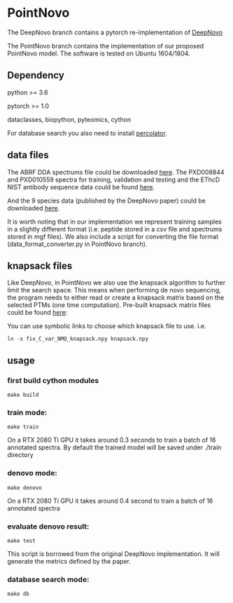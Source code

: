 # PointNovo

The DeepNovo branch contains a pytorch re-implementation of [DeepNovo](https://github.com/nh2tran/DeepNovo)

The PointNovo branch contains the implementation of our proposed PointNovo model. The software is tested on Ubuntu 1604/1804.

## Dependency
python >= 3.6

pytorch >= 1.0

dataclasses, biopython, pyteomics, cython

For database search you also need to install [percolator](http://percolator.ms/).

## data files

The ABRF DDA spectrums file could be downloaded [here](https://drive.google.com/drive/folders/1sS9fTUjcwQukUVCXLzAUufbpR0UjJfSc?usp=sharing).
The PXD008844 and PXD010559 spectra for training, validation and testing and the EThcD NIST antibody sequence data could be found [here](https://1drv.ms/u/s!AvnYi33QHIzqwyaJdF89AneoTVUY?e=BJCHqZ).


And the 9 species data (published by the DeepNovo paper) could be downloaded [here](ftp://massive.ucsd.edu/MSV000081382/peak/DeepNovo/HighResolution/).

It is worth noting that
 in our implementation we represent training samples in a slightly different format (i.e. peptide stored in a csv file and spectrums stored in mgf files).
 We also include a script for converting the file format (data_format_converter.py in PointNovo branch).
 
## knapsack files
Like DeepNovo, in PointNovo we also use the knapsack algorithm to further limit the search space. This means when performing de novo sequencing,
the program needs to either read or create a knapsack matrix based on the selected PTMs (one time computation). Pre-built knapsack matrix files could be found [here](https://1drv.ms/u/s!AvnYi33QHIzqwyaJdF89AneoTVUY?e=BJCHqZ):

You can use symbolic links to choose which knapsack file to use. i.e.

~~~
ln -s fix_C_var_NMQ_knapsack.npy knapsack.npy
~~~

## usage
### first build cython modules

~~~
make build
~~~

### train mode:

~~~
make train
~~~

On a RTX 2080 Ti GPU it takes around 0.3 seconds to train a batch of 16 annotated spectra. By default the trained model will be saved under ./train directory


### denovo mode:

~~~
make denovo
~~~

On a RTX 2080 Ti GPU it takes around 0.4 second to train a batch of 16 annotated spectra

### evaluate denovo result:

~~~
make test
~~~

This script is borrowed from the original DeepNovo implementation. It will generate the metrics defined by the paper.

### database search mode:

~~~
make db
~~~




